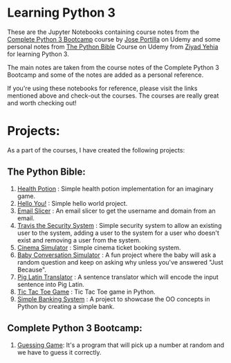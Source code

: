 # Learning Python 3
These are the Jupyter Notebooks containing course notes from the [Complete Python 3 Bootcamp](https://www.udemy.com/complete-python-bootcamp/) course by [Jose Portilla](https://www.udemy.com/user/joseportilla/) on Udemy and some personal notes from [The Python Bible](https://www.udemy.com/the-python-bible/) Course on Udemy from [Ziyad Yehia](https://www.udemy.com/user/ziyadyehia2/) for learning Python 3.

The main notes are taken from the course notes of the Complete Python 3 Bootcamp and some of the notes are added as a personal reference.

If you're using these notebooks for reference, please visit the links mentioned above and check-out the courses. The courses are really great and worth checking out! 

# Projects:
As a part of the courses, I have created the following projects:

## The Python Bible:
1. [Health Potion](https://github.com/shivayanbora123/PythonBibleProject_HealthPotion) : Simple health potion implementation for an imaginary game.
2. [Hello You!](https://github.com/shivayanbora123/PythonBibleProject_HelloYou) : Simple hello world project.
3. [Email Slicer](https://github.com/shivayanbora123/PythonBibleProject_EmailSlicer) : An email slicer to get the username and domain from an email.
4. [Travis the Security System](https://github.com/shivayanbora123/PythonBibleProject_TravisTheSecuritySystem) : Simple security system to allow an existing user to the system, adding a user to the system for a user who doesn't exist and removing a user from the system.
5. [Cinema Simulator](https://github.com/shivayanbora123/PythonBibleProject_CinemaSimulator) : Simple cinema ticket booking system.
6. [Baby Conversation Simulator](https://github.com/shivayanbora123/PythonBibleProject_BabyConversationSimulator) : A fun project where the baby will ask a random question and keep on asking why unless you've answered "Just Because".
7. [Pig Latin Translator](https://github.com/shivayanbora123/PythonBibleProject_PigLatinTranslator) : A sentence translator which will encode the input sentence into Pig Latin.
8. [Tic Tac Toe Game](https://github.com/shivayanbora123/PythonBibleProject_TicTacToeGame) : Tic Tac Toe game in Python.
9. [Simple Banking System](https://github.com/shivayanbora123/PythonBibleProject_SimpleBank) : A project to showcase the OO concepts in Python by creating a simple bank.

## Complete Python 3 Bootcamp:
1. [Guessing Game](https://github.com/shivayanbora123/PythonBootcampProject_GuessingGame): It's a program that will pick up a number at random and we have to guess it correctly.
